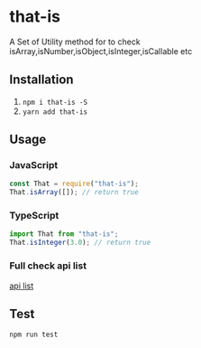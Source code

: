 # that-is

A Set of Utility method for to check isArray,isNumber,isObject,isInteger,isCallable etc

## Installation

1.  `npm i that-is -S`
2.  `yarn add that-is`

## Usage

### JavaScript

```js
const That = require("that-is");
That.isArray([]); // return true
```

### TypeScript

```ts
import That from "that-is";
That.isInteger(3.0); // return true
```

### Full check api list

[api list](https://github.com/banxi1988/that-is/blob/master/dist/index.d.ts)

## Test

`npm run test`
